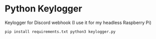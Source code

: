 # Python Keylogger
Keylogger for Discord webhook (I use it for my headless Raspberry Pi)

``
pip install requirements.txt
python3 keylogger.py
``
